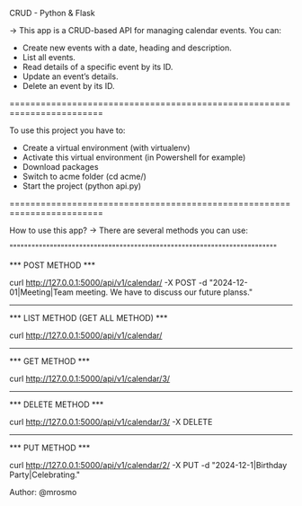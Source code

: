 CRUD - Python & Flask 

-> This app is a CRUD-based API for managing calendar events. You can:

- Create new events with a date, heading and description.
- List all events.
- Read details of a specific event by its ID.
- Update an event’s details.
- Delete an event by its ID.

========================================================================

To use this project you have to:

- Create a virtual environment (with virtualenv)
- Activate this virtual environment (in Powershell for example)
- Download packages
- Switch to acme folder (cd acme/)
- Start the project (python api.py)
  
========================================================================

How to use this app?
-> There are several methods you can use:

"""""""""""""""""""""""""""""""""""""""""""""""""""""""""""""""""""""""""

*** POST METHOD ***

curl http://127.0.0.1:5000/api/v1/calendar/ -X POST -d "2024-12-01|Meeting|Team meeting. We have to discuss our future planss."

-------------------------
*** LIST METHOD (GET ALL METHOD) ***

curl http://127.0.0.1:5000/api/v1/calendar/ 

-------------------------
*** GET METHOD ***

curl http://127.0.0.1:5000/api/v1/calendar/3/

-------------------------
*** DELETE METHOD ***

curl http://127.0.0.1:5000/api/v1/calendar/3/ -X DELETE

-------------------------
*** PUT METHOD ***

curl http://127.0.0.1:5000/api/v1/calendar/2/ -X PUT -d "2024-12-1|Birthday Party|Celebrating."

Author: @mrosmo
